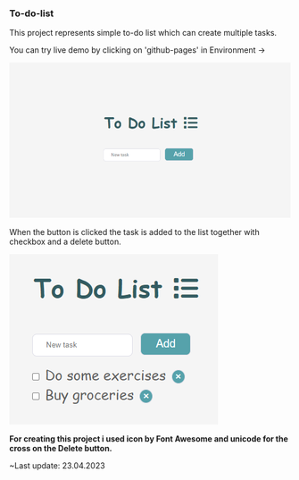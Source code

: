 ### To-do-list

This project represents simple to-do list which can create multiple tasks.

You can try live demo by clicking on 'github-pages' in Environment ->

![preview](preview.png)

When the button is clicked the task is added to the list together with checkbox and a delete button.

![task](task.png)


**For creating this project i used icon by Font Awesome and unicode for the cross on the Delete button.**

~Last update: 23.04.2023
